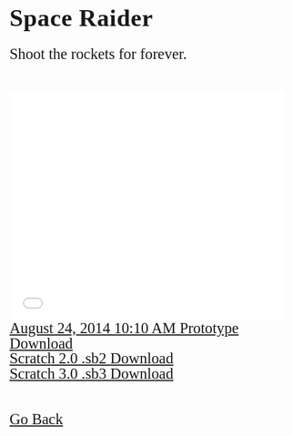 <html>
<style>
		h3 {
			font-family: AppleKid;
			line-height: 1;
			letter-spacing: 0.8px;
		}
		h2 {
			font-family: AppleKid;
			line-height: 1;
			letter-spacing: 0.8px;
		}
		h1 {
			font-family: AppleKid;
			line-height: 1;
			letter-spacing: 0.8px;
		}
		@font-face {
			font-family: AppleKid;
			src: url('../../images/Apple-Kid.woff2') format('woff2'),
				url('../../images/Apple-Kid.woff') format('woff');
			font-weight: normal;
			font-style: normal;
		}
        p.small {
            line-height: 1;
        }
		.mainContent {
			font-family: AppleKid;
			font-size: 20pt;
			line-height: 1;
		}
</style>
<body>
<div class="mainContent">
<h1 style="font-size:32pt">Space Raider</h1>
<p>Shoot the rockets for forever.</p><br/>
<iframe allowtransparency="true" width="485" height="402" src="//scratch.mit.edu/projects/embed/25835870/?autostart=false" frameborder="0" allowfullscreen="true"></iframe>
<br />
<a href="../../downloads/Shoot the rockets.sb2">August 24, 2014 10:10 AM Prototype Download</a><br />
<a href="../../downloads/Space Raider.sb2">Scratch 2.0 .sb2 Download</a><br />
<a href="../../downloads/Space Raider.sb3">Scratch 3.0 .sb3 Download</a><br />
<br />
<br />
<a href="https://sterophonick.github.io/Archive/OtherScratch">Go Back</a><br />
</div>
</body>
</html>